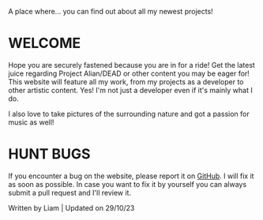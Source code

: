 A place where... you can find out about all my newest projects!

# WELCOME
Hope you are securely fastened because you are in for a ride! Get the latest juice regarding Project Alian/DEAD or other content you may be eager for! This website will feature all my work, from my projects as a developer to other artistic content. Yes! I'm not just a developer even if it's mainly what I do. 

I also love to take pictures of the surrounding nature and got a passion for music as well!

# HUNT BUGS
If you encounter a bug on the website, please report it on <a href="https://github.com/aliandead/Website/issues/new" target="_blank">GitHub</a>. I will fix it as soon as possible. In case you want to fix it by yourself you can always submit a pull request and I'll review it.

<p class="meta-info">Written by Liam | Updated on 29/10/23</p>